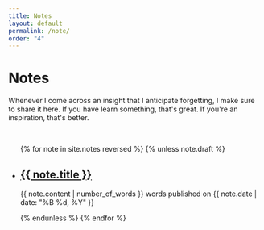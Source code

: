 ```yaml
---
title: Notes
layout: default
permalink: /note/
order: "4"
---
```


# Notes

Whenever I come across an insight that I anticipate forgetting, I make sure to share it here. If you have learn something, that's great. If you're an inspiration, that's better.

&nbsp;

<ul class="projects finished">
{% for note in site.notes reversed %}
    {% unless note.draft %}
        <li class="project">
            <h2>
                <a class="name" href="{{ note.url | relative_url }}">
                    {{ note.title }}
                </a>
            </h2>
            <p>
                {{ note.content | number_of_words }} words published on {{ note.date | date: "%B %d, %Y" }}
            </p>
        </li>
    {% endunless %}
{% endfor %}
</ul>
